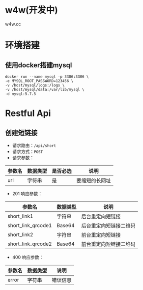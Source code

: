 # w4w(开发中)
w4w.cc

# 环境搭建
## 使用docker搭建mysql
```
docker run --name mysql -p 3306:3306 \
-e MYSQL_ROOT_PASSWORD=123456 \
-v /host/mysql/logs:/logs \
-v /host/mysql/data:/var/lib/mysql \
-d mysql:5.7.5
```

# Restful Api

## 创建短链接
* 请求路由：`/api/short`
* 请求方式：`POST`
* 请求参数：

|参数名|数据类型|是否必选|说明|
|-------|---------|--------|------|
|url|字符串|是|要缩短的长网址|


* 201 响应参数：

|参数名|数据类型|说明|
|-------|--------|------|
|short_link1|字符串|后台重定向短链接|
|short_link_qrcode1|Base64|后台重定向短链接二维码|
|short_link2|字符串|前台重定向短链接|
|short_link_qrcode2|Base64|前台重定向短链接二维码|

* 400 响应参数：

|参数名|数据类型|说明|
|-------|--------|------|
|error|字符串|错误信息|
